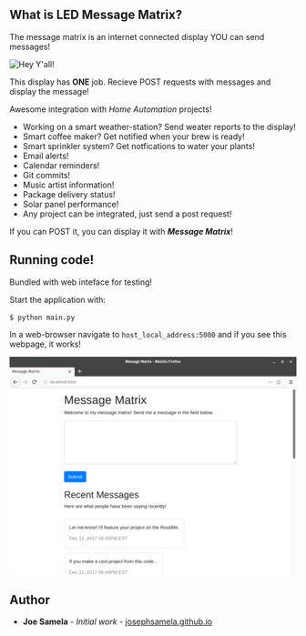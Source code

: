 ## What is LED Message Matrix?
The message matrix is an internet connected display YOU can send messages! 

![Hey Y'all!](/static/video.gif)

This display has **ONE** job. Recieve POST requests with messages and display the message!

Awesome integration with *Home Automation* projects! 
* Working on a smart weather-station? Send weater reports to the display!
* Smart coffee maker? Get notified when your brew is ready!
* Smart sprinkler system? Get notfications to water your plants!
* Email alerts!
* Calendar reminders!
* Git commits!
* Music artist information!
* Package delivery status!
* Solar panel performance!
* Any project can be integrated, just send a post request!

If you can POST it, you can display it with ***Message Matrix***!

## Running code!
Bundled with web inteface for testing!

Start the application with:
```
$ python main.py
```
In a web-browser navigate to `host_local_address:5000` and if you see this webpage, it works!

![Demo Site](/static/demo_site.png)

## Author
* **Joe Samela** - *Initial work* - [josephsamela.github.io](https://josephsamela.github.io/)
